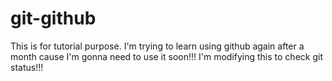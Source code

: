 # git-github

This is for tutorial purpose.
I'm trying to learn using github again after a month cause I'm gonna need to use it soon!!!
I'm modifying this to check git status!!!
